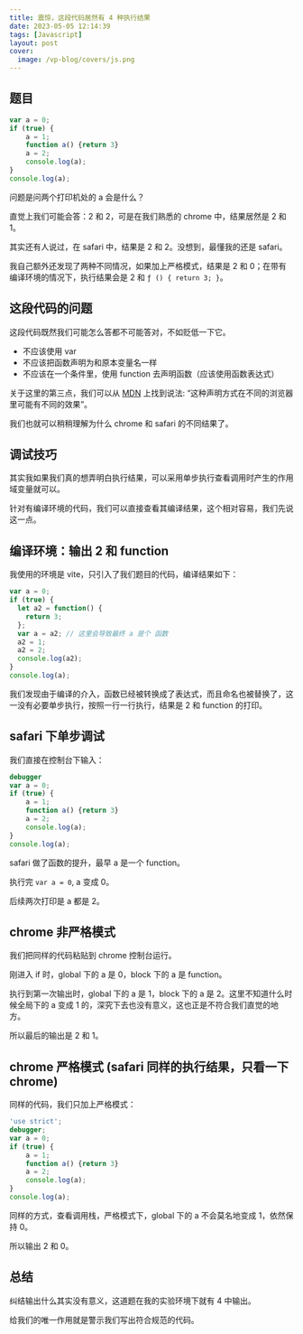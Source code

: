 ```yaml
---
title: 震惊，这段代码居然有 4 种执行结果
date: 2023-05-05 12:14:39
tags: [Javascript]
layout: post
cover:
  image: /vp-blog/covers/js.png
---
```


## 题目

```javascript
var a = 0;
if (true) {
    a = 1;
    function a() {return 3}
    a = 2;
    console.log(a);
}
console.log(a);
```

问题是问两个打印机处的 a 会是什么？

直觉上我们可能会答：2 和 2，可是在我们熟悉的 chrome 中，结果居然是 2 和 1。

其实还有人说过，在 safari 中，结果是 2 和 2。没想到，最懂我的还是 safari。

我自己额外还发现了两种不同情况，如果加上严格模式，结果是 2 和 0；在带有编译环境的情况下，执行结果会是 2 和 `ƒ () { return 3; }`。


## 这段代码的问题

这段代码既然我们可能怎么答都不可能答对，不如贬低一下它。

- 不应该使用 var
- 不应该把函数声明为和原本变量名一样
- 不应该在一个条件里，使用 function 去声明函数（应该使用函数表达式）

关于这里的第三点，我们可以从 [MDN](https://developer.mozilla.org/zh-CN/docs/Web/JavaScript/Reference/Statements/function#%E6%9C%89%E6%9D%A1%E4%BB%B6%E7%9A%84%E5%88%9B%E5%BB%BA%E5%87%BD%E6%95%B0) 上找到说法: “这种声明方式在不同的浏览器里可能有不同的效果”。

我们也就可以稍稍理解为什么 chrome 和 safari 的不同结果了。


## 调试技巧

其实我如果我们真的想弄明白执行结果，可以采用单步执行查看调用时产生的作用域变量就可以。

针对有编译环境的代码，我们可以直接查看其编译结果，这个相对容易，我们先说这一点。


## 编译环境：输出 2 和 function

我使用的环境是 vite，只引入了我们题目的代码，编译结果如下：

```javascript
var a = 0;
if (true) {
  let a2 = function() {
    return 3;
  };
  var a = a2; // 这里会导致最终 a 是个 函数
  a2 = 1;
  a2 = 2;
  console.log(a2);
}
console.log(a);
```

我们发现由于编译的介入，函数已经被转换成了表达式，而且命名也被替换了，这一没有必要单步执行，按照一行一行执行，结果是 2 和 function 的打印。


## safari 下单步调试

我们直接在控制台下输入：

```javascript
debugger
var a = 0;
if (true) {
    a = 1;
    function a() {return 3}
    a = 2;
    console.log(a);
}
console.log(a);
```

safari 做了函数的提升，最早 a 是一个 function。

执行完 `var a = 0`, a 变成 0。

后续两次打印是 a 都是 2。


## chrome 非严格模式

我们把同样的代码粘贴到 chrome 控制台运行。

刚进入 if 时，global 下的 a 是 0，block 下的 a 是 function。

执行到第一次输出时，global 下的 a 是 1，block 下的 a 是 2。这里不知道什么时候全局下的 a 变成 1 的，深究下去也没有意义，这也正是不符合我们直觉的地方。

所以最后的输出是 2 和 1。


## chrome 严格模式 (safari 同样的执行结果，只看一下 chrome)

同样的代码，我们只加上严格模式：

```javascript
'use strict';
debugger;
var a = 0;
if (true) {
    a = 1;
    function a() {return 3}
    a = 2;
    console.log(a);
}
console.log(a);
```

同样的方式，查看调用栈，严格模式下，global 下的 a 不会莫名地变成 1，依然保持 0。

所以输出 2 和 0。


## 总结

纠结输出什么其实没有意义，这道题在我的实验环境下就有 4 中输出。

给我们的唯一作用就是警示我们写出符合规范的代码。
